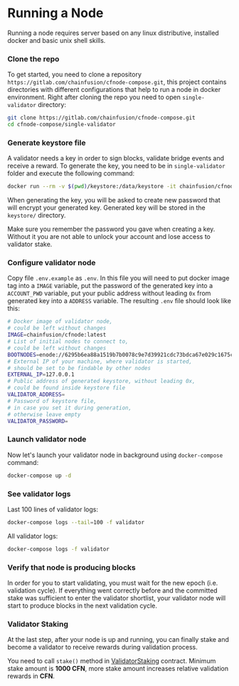 # Running a Node

Running a node requires server based on any linux distributive, installed docker and basic unix shell skills.

### Clone the repo

To get started, you need to clone a repository `https://gitlab.com/chainfusion/cfnode-compose.git`, this project contains directories with different configurations that help to run a node in docker environment. Right after cloning the repo you need to open `single-validator` directory:

```bash
git clone https://gitlab.com/chainfusion/cfnode-compose.git
cd cfnode-compose/single-validator
```

### Generate keystore file

A validator needs a key in order to sign blocks, validate bridge events and receive a reward. To generate the key, you need to be in `single-validator` folder and execute the following command:

```bash
docker run --rm -v $(pwd)/keystore:/data/keystore -it chainfusion/cfnode:latest account new --datadir=/data
```

When generating the key, you will be asked to create new password that will encrypt your generated key. Generated key will be stored in the `keystore/` directory.

Make sure you remember the password you gave when creating a key. Without it you are not able to unlock your account and lose access to validator stake.

### Configure validator node

Copy file `.env.example` as `.env`. In this file you will need to put docker image tag into a `IMAGE` variable, put the password of the generated key into a `ACCOUNT_PWD` variable, put your public address without leading `0x` from generated key into a `ADDRESS` variable. The resulting `.env` file should look like this:

```bash
# Docker image of validator node,
# could be left without changes
IMAGE=chainfusion/cfnode:latest
# List of initial nodes to connect to,
# could be left without changes
BOOTNODES=enode://6295b6ea88a1519b7b0078c9e7d39921cdc73bdca67e029c1675c67076b0ccdcadc51b2f333f1eafab4ea6501afecb1bad7cb7cd4edaf91e5696ee89dce05edb@bootnode.chainfusion.org:30303
# External IP of your machine, where validator is started,
# should be set to be findable by other nodes
EXTERNAL_IP=127.0.0.1
# Public address of generated keystore, without leading 0x,
# could be found inside keystore file
VALIDATOR_ADDRESS=
# Password of keystore file,
# in case you set it during generation,
# otherwise leave empty
VALIDATOR_PASSWORD=
```

### Launch validator node

Now let's launch your validator node in background using `docker-compose` command:

```bash
docker-compose up -d
```

### See validator logs

Last 100 lines of validator logs:

```bash
docker-compose logs --tail=100 -f validator
```

All validator logs:

```bash
docker-compose logs -f validator
```

### Verify that node is producing blocks

In order for you to start validating, you must wait for the new epoch (i.e. validation cycle). If everything went correctly before and the committed stake was sufficient to enter the validator shortlist, your validator node will start to produce blocks in the next validation cycle.

### Validator Staking

At the last step, after your node is up and running, you can finally stake and become a validator to receive rewards during validation process.

You need to call `stake()` method in [ValidatorStaking](https://explorer.chainfusion.org/address/0x5E85B5Ab4ABfBf7178B1E92AB9df0C1188e839D1) contract. Minimum stake amount is **1000 CFN**, more stake amount increases relative validation rewards in **CFN**.
